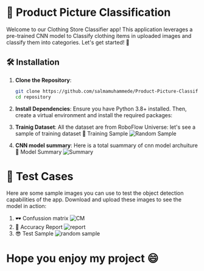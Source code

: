 # 👕 Product Picture Classification

Welcome to our Clothing Store Classifier app! This application leverages a pre-trained CNN model to Classify clothing items in uploaded images and classify them into categories. Let's get started! 📸

## 🛠️ Installation

1. **Clone the Repository**:
   ```bash
   git clone https://github.com/salmamuhammede/Product-Picture-Classification-CNN-model.git
   cd repository

2. **Install Dependencies**:
Ensure you have Python 3.8+ installed. Then, create a virtual environment and install the required packages:

3. **Trainig Dataset**: 
All the dataset are from RoboFlow Universe:
let's see a sample of training dataset 
📸 Training Sample
![Random Sample](outputTraining.PNG)

4. **CNN model summary**: 
Here is a total suammary of cnn model archuiture 
📄 Model Summary
![Summary](modelsummary.PNG)

# 📂 Test Cases
Here are some sample images you can use to test the object detection capabilities of the app. Download and upload these images to see the model in action:

1. 🕶️ Confussion matrix
![CM](Confussionmatrix.PNG)
2. 🤖 Accuracy Report
![report](cnnreport.PNG)
3. 😎 Test Sample
![random sample](outputtest.PNG)
# Hope you enjoy my project 😄





